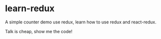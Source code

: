 # learn-redux

A simple counter demo use redux, learn how to use redux and react-redux.

Talk is cheap, show me the code!
